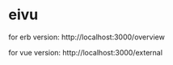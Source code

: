 # eivu


for erb version: http://localhost:3000/overview

for vue version: http://localhost:3000/external
